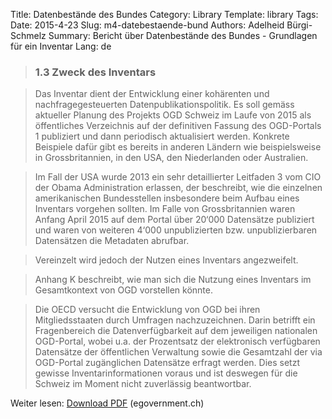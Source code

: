 Title: Datenbestände des Bundes
Category: Library
Template: library
Tags:
Date: 2015-4-23
Slug: m4-datebestaende-bund
Authors: Adelheid Bürgi-Schmelz
Summary: Bericht über Datenbestände des Bundes - Grundlagen für ein Inventar
Lang: de

> ### 1.3 Zweck des Inventars

> Das Inventar dient der Entwicklung einer kohärenten und nachfragegesteuerten Datenpublikationspolitik. Es soll gemäss aktueller Planung des Projekts OGD Schweiz im Laufe von 2015 als öffentliches Verzeichnis auf der definitiven Fassung des OGD-Portals 1 publiziert und dann periodisch aktualisiert werden. Konkrete Beispiele dafür gibt es bereits in anderen Ländern wie beispielsweise in Grossbritannien, in den USA, den Niederlanden oder Australien.

> Im Fall der USA wurde 2013 ein sehr detaillierter Leitfaden 3 vom CIO der Obama Administration erlassen, der beschreibt, wie die einzelnen amerikanischen Bundesstellen insbesondere beim Aufbau eines Inventars vorgehen sollten. Im Falle von Grossbritannien waren Anfang April 2015 auf dem Portal über 20‘000 Datensätze publiziert und waren von weiteren 4‘000 unpublizierten bzw. unpublizierbaren Datensätzen die Metadaten abrufbar.

> Vereinzelt wird jedoch der Nutzen eines Inventars angezweifelt.

> Anhang K beschreibt, wie man sich die Nutzung eines Inventars im Gesamtkontext von OGD vorstellen könnte.

> Die OECD versucht die Entwicklung von OGD bei ihren Mitgliedsstaaten durch Umfragen nachzuzeichnen. Darin betrifft ein Fragenbereich die Datenverfügbarkeit auf dem jeweiligen nationalen OGD-Portal, wobei u.a. der Prozentsatz der elektronisch verfügbaren Datensätze der öffentlichen Verwaltung sowie die Gesamtzahl der via OGD-Portal zugänglichen Datensätze erfragt werden. Dies setzt gewisse Inventarinformationen voraus und ist deswegen für die Schweiz im Moment nicht zuverlässig beantwortbar.

Weiter lesen: [Download PDF](http://www.egovernment.ch/umsetzung/00881/00883/01112/index.html?lang=de&download=NHzLpZeg7t,lnp6I0NTU042l2Z6ln1acy4Zn4Z2qZpnO2Yuq2Z6gpJCDdnt7gGym162epYbg2c_JjKbNoKSn6A--) (egovernment.ch)
